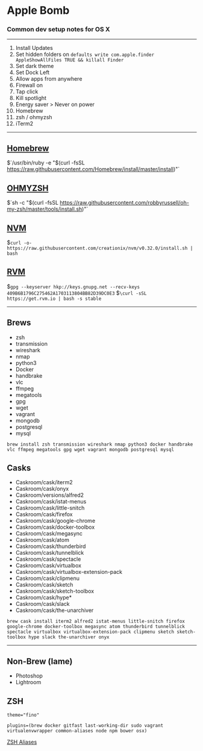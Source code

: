 # Apple Bomb
### Common dev setup notes for OS X
---

1. Install Updates
2. Set hidden folders on
`defaults write com.apple.finder AppleShowAllFiles TRUE && killall Finder`
3. Set dark theme
4. Set Dock Left
5. Allow apps from anywhere
6. Firewall on
7. Tap click
8. Kill spotlight
9. Energy saver > Never on power
1. Homebrew
1. zsh / ohmyzsh
1. iTerm2

---
## [**Homebrew**](http://brew.sh/index.html)

$`/usr/bin/ruby -e "$(curl -fsSL https://raw.githubusercontent.com/Homebrew/install/master/install)"`

## [**OHMYZSH**](https://github.com/robbyrussell/oh-my-zsh)

$`sh -c "$(curl -fsSL https://raw.githubusercontent.com/robbyrussell/oh-my-zsh/master/tools/install.sh)"`

## [**NVM**](https://github.com/creationix/nvm)

$`curl -o- https://raw.githubusercontent.com/creationix/nvm/v0.32.0/install.sh | bash`

## [**RVM**](https://rvm.io/)

$`gpg --keyserver hkp://keys.gnupg.net --recv-keys 409B6B1796C275462A1703113804BB82D39DC0E3`
$`\curl -sSL https://get.rvm.io | bash -s stable`

---

## **Brews**
- zsh
- transmission
- wireshark
- nmap
- python3
- Docker
- handbrake
- vlc
- ffmpeg
- megatools
- gpg
- wget
- vagrant
- mongodb
- postgresql
- mysql

`brew install zsh transmission wireshark nmap python3 docker handbrake vlc ffmpeg megatools gpg wget vagrant mongodb postgresql mysql`


## **Casks**
- Caskroom/cask/iterm2
- Caskroom/cask/onyx
- Caskroom/versions/alfred2
- Caskroom/cask/istat-menus
- Caskroom/cask/little-snitch
- Caskroom/cask/firefox
- Caskroom/cask/google-chrome
- Caskroom/cask/docker-toolbox
- Caskroom/cask/megasync
- Caskroom/cask/atom
- Caskroom/cask/thunderbird
- Caskroom/cask/tunnelblick
- Caskroom/cask/spectacle
- Caskroom/cask/virtualbox
- Caskroom/cask/virtualbox-extension-pack
- Caskroom/cask/clipmenu
- Caskroom/cask/sketch
- Caskroom/cask/sketch-toolbox
- Caskroom/cask/hype*
- Caskroom/cask/slack
- Caskroom/cask/the-unarchiver

`brew cask install iterm2 alfred2 istat-menus little-snitch firefox google-chrome docker-toolbox megasync atom thunderbird tunnelblick spectacle virtualbox virtualbox-extension-pack clipmenu sketch sketch-toolbox hype slack the-unarchiver onyx`

---

## **Non-Brew** (lame)

- Photoshop
- Lightroom

## **ZSH**
`theme="fino"`

`plugins=(brew docker gitfast last-working-dir sudo vagrant virtualenvwrapper common-aliases node npm bower osx)`

[ZSH Aliases](aliases.md)
